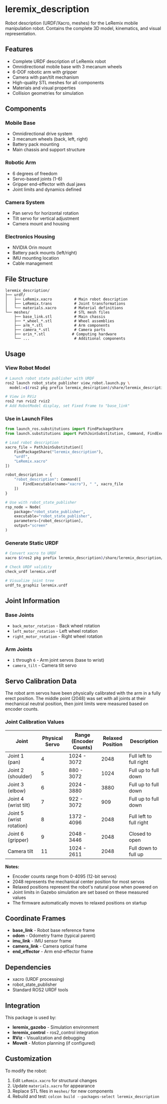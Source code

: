# leremix_description

Robot description (URDF/Xacro, meshes) for the LeRemix mobile manipulation robot. Contains the complete 3D model, kinematics, and visual representation.

## Features

- Complete URDF description of LeRemix robot
- Omnidirectional mobile base with 3 mecanum wheels
- 6-DOF robotic arm with gripper
- Camera with pan/tilt mechanism  
- High-quality STL meshes for all components
- Materials and visual properties
- Collision geometries for simulation

## Components

### Mobile Base
- Omnidirectional drive system
- 3 mecanum wheels (back, left, right)
- Battery pack mounting
- Main chassis and support structure

### Robotic Arm
- 6 degrees of freedom
- Servo-based joints (1-6)
- Gripper end-effector with dual jaws
- Joint limits and dynamics defined

### Camera System
- Pan servo for horizontal rotation
- Tilt servo for vertical adjustment
- Camera mount and housing

### Electronics Housing
- NVIDIA Orin mount
- Battery pack mounts (left/right)
- IMU mounting location
- Cable management

## File Structure

```
leremix_description/
├── urdf/
│   ├── LeRemix.xacro          # Main robot description
│   ├── LeRemix.trans          # Joint transformations
│   └── materials.xacro        # Material definitions
└── meshes/                    # STL mesh files
    ├── base_link.stl          # Main chassis
    ├── *_wheel_*.stl          # Wheel assemblies
    ├── arm_*.stl              # Arm components
    ├── camera_*.stl           # Camera parts
    ├── orin_*.stl            # Computing hardware
    └── ...                    # Additional components
```

## Usage

### View Robot Model

```bash
# Launch robot state publisher with URDF
ros2 launch robot_state_publisher view_robot.launch.py \
  model:=$(ros2 pkg prefix leremix_description)/share/leremix_description/urdf/LeRemix.xacro

# View in RViz
ros2 run rviz2 rviz2
# Add RobotModel display, set Fixed Frame to "base_link"
```

### Use in Launch Files

```python
from launch_ros.substitutions import FindPackageShare
from launch.substitutions import PathJoinSubstitution, Command, FindExecutable

# Load robot description
xacro_file = PathJoinSubstitution([
    FindPackageShare("leremix_description"),
    "urdf", 
    "LeRemix.xacro"
])

robot_description = {
    "robot_description": Command([
        FindExecutable(name="xacro"), " ", xacro_file
    ])
}

# Use with robot_state_publisher
rsp_node = Node(
    package="robot_state_publisher",
    executable="robot_state_publisher",
    parameters=[robot_description],
    output="screen"
)
```

### Generate Static URDF

```bash
# Convert xacro to URDF
xacro $(ros2 pkg prefix leremix_description)/share/leremix_description/urdf/LeRemix.xacro > leremix.urdf

# Check URDF validity
check_urdf leremix.urdf

# Visualize joint tree
urdf_to_graphiz leremix.urdf
```

## Joint Information

### Base Joints
- `back_motor_rotation` - Back wheel rotation
- `left_motor_rotation` - Left wheel rotation  
- `right_motor_rotation` - Right wheel rotation

### Arm Joints
- `1` through `6` - Arm joint servos (base to wrist)
- `camera_tilt` - Camera tilt servo

## Servo Calibration Data

The robot arm servos have been physically calibrated with the arm in a fully erect position. The middle point (2048) was set with all joints at their mechanical neutral position, then joint limits were measured based on encoder counts.

### Joint Calibration Values
| Joint | Physical Servo | Range (Encoder Counts) | Relaxed Position | Description |
|-------|---------------|------------------------|------------------|-------------|
| Joint 1 (pan) | 4 | 1024 - 3072 | 2048 | Full left to full right |
| Joint 2 (shoulder) | 5 | 880 - 3072 | 1024 | Full up to full down |
| Joint 3 (elbow) | 6 | 2024 - 3880 | 3880 | Full up to full down |
| Joint 4 (wrist tilt) | 7 | 922 - 3072 | 909 | Full up to full down |
| Joint 5 (wrist rotation) | 8 | 1372 - 4096 | 2048 | Full left to full right |
| Joint 6 (gripper) | 9 | 2048 - 3446 | 2048 | Closed to open |
| Camera tilt | 11 | 1024 - 2611 | 2048 | Full down to full up |

**Notes:**
- Encoder counts range from 0-4095 (12-bit servos)
- 2048 represents the mechanical center position for most servos
- Relaxed positions represent the robot's natural pose when powered on
- Joint limits in Gazebo simulation are set based on these measured values
- The firmware automatically moves to relaxed positions on startup

## Coordinate Frames

- **base_link** - Robot base reference frame
- **odom** - Odometry frame (typical parent)
- **imu_link** - IMU sensor frame
- **camera_link** - Camera optical frame
- **end_effector** - Arm end-effector frame

## Dependencies

- xacro (URDF processing)
- robot_state_publisher
- Standard ROS2 URDF tools

## Integration

This package is used by:
- **leremix_gazebo** - Simulation environment
- **leremix_control** - ros2_control integration
- **RViz** - Visualization and debugging
- **MoveIt** - Motion planning (if configured)

## Customization

To modify the robot:
1. Edit `LeRemix.xacro` for structural changes
2. Update `materials.xacro` for appearance
3. Replace STL files in `meshes/` for new components
4. Rebuild and test: `colcon build --packages-select leremix_description`